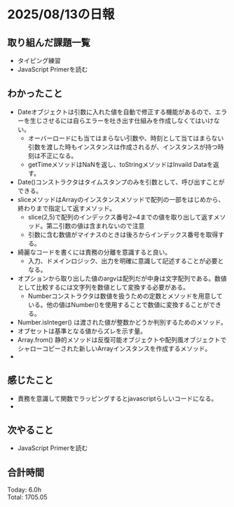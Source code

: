 # 2025/08/13の日報
## 取り組んだ課題一覧
* タイピング練習
* JavaScript Primerを読む
## わかったこと 
* Dateオブジェクトは引数に入れた値を自動で修正する機能があるので、エラーを生じさせるには自らエラーを吐き出す仕組みを作成しなくてはいけない。
  * オーバーロードにも当てはまらない引数や、時刻として当てはまらない引数を渡した時もインスタンスは作成されるが、インスタンスが持つ時刻は不正になる。
  * getTimeメソッドはNaNを返し、toStringメソッドはInvaild Dataを返す。 
* Date()コンストラクタはタイムスタンプのみを引数として、呼び出すことができる。
* sliceメソッドはArrayのインスタンスメソッドで配列の一部をはじめから、終わりまで指定して返すメソッド。
  * slice(2,5)で配列のインデックス番号2~4までの値を取り出して返すメソッド。第二引数の値は含まれないので注意
  * 引数に含む数値がマイナスのときは後ろからインデックス番号を取得する。
* 綺麗なコードを書くには責務の分離を意識すると良い。
  * 入力、ドメインロジック、出力を明確に意識して記述することが必要となる。
* オプションから取り出した値のargvは配列だが中身は文字配列である。数値として比較するには文字列を数値として変換する必要がある。
  * Numberコンストラクタは数値を扱うための定数とメソッドを用意している。他の値はNumber()を使用することで数値に変換することができる。
* Number.isInteger() は渡された値が整数かどうか判別するためのメソッド。    
* オブセットは基準となる値からズレを示す量。
* Array.from() 静的メソッドは反復可能オブジェクトや配列風オブジェクトでシャローコピーされた新しいArrayインスタンスを作成するメソッド。
* 
## 感じたこと
* 責務を意識して関数でラッピングするとjavascriptらしいコードになる。
* 
## 次やること
* JavaScript Primerを読む
##  合計時間 
Today: 6.0h<br>
Total: 1705.05
